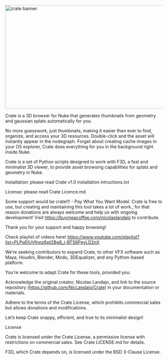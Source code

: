<img width="1250" height="330" alt="crate banner" src="https://github.com/user-attachments/assets/edbe9926-efe3-4756-8a72-42b314cc136d" />

Crate is a 3D browser for Nuke that generates thumbnails from geometry and gaussian splats automatically for you.

No more guesswork, just thumbnails, making it easier than ever to find, organize, and access your 3D resources.
Double-click and the asset will instantly appear in the nodegraph.
Forget about creating cache images in your OS explorer, Crate does everything for you in the background right inside Nuke.

Crate is a set of Python scripts designed to work with F3D, a fast and minimalist 3D viewer, to provide asset browsing capabilities for splats and geometry in Nuke.

Installation: please read Crate v1.0 installation intructions.txt

License: please read Crate Licence.md

Some support would be crate!!! - Pay What You Want Model.
Crate is free to use, but creating and maintaining this tool takes a lot of work., for that reason donations are always welcome and help us with ongoing development!
Visit https://buymeacoffee.com/nicolaslandajo to contribute.

Thank you for your support and happy browsing!

Check playlist of videos here! https://www.youtube.com/playlist?list=PLPqEIUVfnnz6pt2Bg8_i-BTS6PeyLD2nX

We’re seeking contributors to expand Crate, to other VFX software such as Maya, Houdini, Blender, Modo, 3DEqualizer, and any Python-based platform.

You’re welcome to adapt Crate for these tools, provided you:

Acknowledge the original creator, Nicolas Landajo, and link to the source repository (https://github.com/NicLandajo/Crate) in your documentation or materials.

Adhere to the terms of the Crate License, which prohibits commercial sales but allows donations and modifications.

Let’s keep Crate snappy, efficient, and true to its minimalist design!

License

Crate is licensed under the Crate License, a permissive license with restrictions on commercial sales. See Crate LICENSE.md for details.

F3D, which Crate depends on, is licensed under the BSD 3-Clause License.
